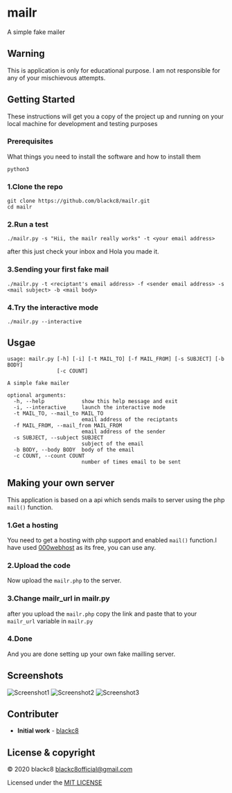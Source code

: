 # mailr
A simple fake mailer




## Warning
This is application is only for educational purpose.
I am not responsible for any of your mischievous attempts.

## Getting Started
These instructions will get you a copy of the project up and running on your local machine for development and testing purposes

### Prerequisites 
What things you need to install the software and how to install them
```
python3
```
### 1.Clone the repo
	
```
git clone https://github.com/blackc8/mailr.git
cd mailr
```

### 2.Run a test
```
./mailr.py -s "Hii, the mailr really works" -t <your email address>
```
after this just check your inbox and Hola you made it.

### 3.Sending your first fake mail
```
./mailr.py -t <reciptant's email address> -f <sender email address> -s <mail subject> -b <mail body>
```

### 4.Try the interactive mode
```
./mailr.py --interactive
````


## Usgae
```
usage: mailr.py [-h] [-i] [-t MAIL_TO] [-f MAIL_FROM] [-s SUBJECT] [-b BODY]
                [-c COUNT]

A simple fake mailer

optional arguments:
  -h, --help            show this help message and exit
  -i, --interactive     launch the interactive mode
  -t MAIL_TO, --mail_to MAIL_TO
                        email address of the reciptants
  -f MAIL_FROM, --mail_from MAIL_FROM
                        email address of the sender
  -s SUBJECT, --subject SUBJECT
                        subject of the email
  -b BODY, --body BODY  body of the email
  -c COUNT, --count COUNT
                        number of times email to be sent
```

## Making your own server
This application is based on a api which sends mails to server using the php `mail()` function.
### 1.Get a hosting
You need to get a hosting with php support and enabled `mail()` function.I have used [000webhost](https://www.000webhost.com) as its free, you can use any. 
### 2.Upload the code
Now upload the `mailr.php` to the server.
### 3.Change mailr_url in mailr.py
after you upload the `mailr.php` copy the link and paste that to your `mailr_url` variable in `mailr.py`
### 4.Done
And you are done setting up your own fake mailling server.

## Screenshots
![Screenshot1](screenshots/Screenshot-1.png)
![Screenshot2](screenshots/Screenshot-2.png)
![Screenshot3](screenshots/Screenshot-3.png)

## Contributer
*  **Initial work** - [blackc8](https://github.com/termux-lock)

##  License & copyright
© 2020 blackc8 <blackc8official@gmail.com>

Licensed under the [MIT LICENSE](LICENSE)
